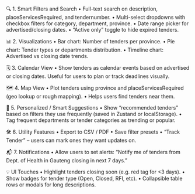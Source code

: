 🔍 1. Smart Filters and Search
	•	Full-text search on description, placeServicesRequired, and tendernumber.
	•	Multi-select dropdowns with checkbox filters for category, department, province.
	•	Date range picker for advertised/closing dates.
	•	“Active only” toggle to hide expired tenders.


📊 2. Visualizations
	•	Bar chart: Number of tenders per province.
	•	Pie chart: Tender types or departments distribution.
	•	Timeline chart: Advertised vs closing date trends.

🗓️ 3. Calendar View
	•	Show tenders as calendar events based on advertised or closing dates.
Useful for users to plan or track deadlines visually.

🗺️ 4. Map View
	•	Plot tenders using province and placeServicesRequired (geo lookup or rough mapping).
	•	Helps users find tenders near them.


🧠 5. Personalized / Smart Suggestions
	•	Show “recommended tenders” based on filters they use frequently (saved in Zustand or localStorage).
	•	Tag frequent departments or tender categories as trending or popular.

🛠️ 6. Utility Features
	•	Export to CSV / PDF
	•	Save filter presets
	•	“Track Tender” – users can mark ones they want updates on.

📬 7. Notifications
	•	Allow users to set alerts:
“Notify me of tenders from Dept. of Health in Gauteng closing in next 7 days.”

💡 UI Touches
	•	Highlight tenders closing soon (e.g. red tag for <3 days).
	•	Show badges for tender type (Open, Closed, RFI, etc).
	•	Collapsible table rows or modals for long descriptions.
